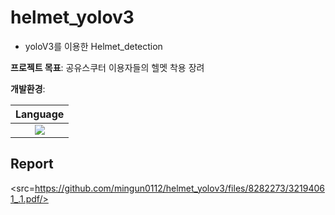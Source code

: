 # helmet_yolov3

* yoloV3를 이용한 Helmet_detection

__프로젝트 목표__: 공유스쿠터 이용자들의 헬멧 착용 장려

__개발환경__:
  
| Language |
|:---:|
|<img src="https://img.shields.io/badge/python-3.9-blue"/>|

## Report
<src=https://github.com/mingun0112/helmet_yolov3/files/8282273/32194061_.1.pdf/>

